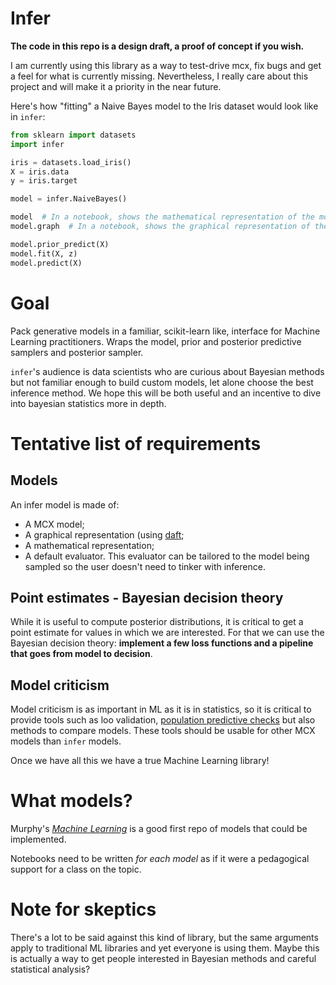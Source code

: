 # Infer

**The code in this repo is a design draft, a proof of concept if you wish.**

I am currently using this library as a way to test-drive mcx, fix bugs
and get a feel for what is currently missing. Nevertheless, I really care about
this project and will make it a priority in the near future.

Here's how "fitting" a Naive Bayes model to the Iris dataset would look like in `infer`:

```python
from sklearn import datasets
import infer

iris = datasets.load_iris()
X = iris.data
y = iris.target

model = infer.NaiveBayes()

model  # In a notebook, shows the mathematical representation of the model
model.graph  # In a notebook, shows the graphical representation of the model

model.prior_predict(X)
model.fit(X, z)
model.predict(X)
```

# Goal

Pack generative models in
a familiar, scikit-learn like, interface for Machine Learning practitioners. Wraps
the model, prior and posterior predictive samplers and posterior sampler.

`infer`'s audience is data scientists who are curious about Bayesian methods
but not familiar enough to build custom models, let alone choose the best inference
method. We hope this will be both useful and an incentive to dive into bayesian statistics
more in depth.

# Tentative list of requirements 

## Models

An infer model is made of:
- A MCX model;
- A graphical representation (using [daft](https://github.com/daft-dev/daft);
- A mathematical representation;
- A default evaluator. This evaluator can be tailored to the model being sampled
  so the user doesn't need to tinker with inference.

## Point estimates - Bayesian decision theory

While it is useful to compute posterior distributions, it is critical to get a
point estimate for values in which we are interested. For that we can use the
Bayesian decision theory: **implement a few loss functions and a pipeline that
goes from model to decision**.

## Model criticism

Model criticism is as important in ML as it is in statistics, so it is critical to provide tools
such as loo validation, [population predictive
checks](https://arxiv.org/abs/1908.00882) but also methods to compare models.
These tools should be usable for other MCX models than `infer` models.

Once we have all this we have a true Machine Learning library!

# What models?

Murphy's [*Machine Learning*](https://probml.github.io/pml-book/book1.html) is a good first repo
of models that could be implemented.


Notebooks need to be written *for each model* as if it were a pedagogical support for
a class on the topic. 

# Note for skeptics  

There's a lot to be said against this kind of library, but the same arguments
apply to traditional ML libraries and yet everyone is using them. Maybe this is
actually a way to get people interested in Bayesian methods and careful
statistical analysis?
